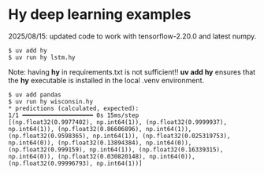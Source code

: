 # Hy deep learning examples

2025/08/15: updated code to work with tensorflow-2.20.0 and latest numpy.

```
$ uv add hy
$ uv run hy lstm.hy
```

Note: having **hy** in requirements.txt is not sufficient!! **uv add hy** ensures that the **hy** executable is installed in the local .venv environment.

```
$ uv add pandas
$ uv run hy wisconsin.hy
* predictions (calculated, expected):
1/1 ━━━━━━━━━━━━━━━━━━━━ 0s 15ms/step
[(np.float32(0.9977402), np.int64(1)), (np.float32(0.9999937), np.int64(1)), (np.float32(0.86606896), np.int64(1)), (np.float32(0.9598365), np.int64(1)), (np.float32(0.025319753), np.int64(0)), (np.float32(0.13894384), np.int64(0)), (np.float32(0.999159), np.int64(1)), (np.float32(0.16339315), np.int64(0)), (np.float32(0.030820148), np.int64(0)), (np.float32(0.99996793), np.int64(1))]
```